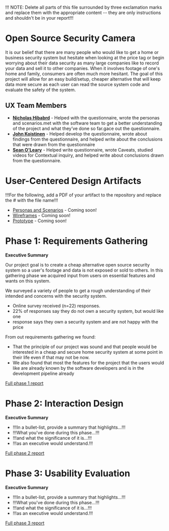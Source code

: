 !!! NOTE: Delete all parts of this file surrounded by three exclamation marks and replace them with the appropriate content -- they are only instructions and shouldn't be in your report!!!

# Open Source Security Camera

It is our belief that there are many people who would like to get a home or business security system but hesitate when looking at the price tag or begin worrying about their data security as many large companies like to record your data and sell it to other companies. When it involves footage of one's home and family, consumers are often much more hesitant. The goal of this project will allow for an easy build/setup, cheaper alternative that will keep data more secure as each user can read the source system code and evaluate the safety of the system.

## UX Team Members

* **[Nicholas Hibabrd](https://usabilityengineering.github.io/ux-portfolio-nickhib/)** - Helped with the questionnaire, wrote the personas and scenarios.met with the software team to get a better understanding of the project and what they’ve done so far.gace out the questionnaire.
* **[John Koistinen](https://discord.com/channels/@me/946508686468210688/952023828274487327)** - Helped develop the questionnaire, wrote about findings from the questionnaire, and helped write about the conclusions that were drawn from the questionnaire
* **[Sean O'Leary](https://usabilityengineering.github.io/ux-portfolio-seanoleary22/)** - Helped write questionnaire, wrote Caveats, studied videos for Contextual inquiry, and helped write about conclusions drawn from the questionnaire.

# User-Centered Design Artifacts
 
!!!For the following, add a PDF of your artifact to the repository and replace the # with the file name!!!
* [Personas and Scenarios](/personas_and_scenarios_ossc.pdf) - Coming soon!
* [Wireframes](#) - Coming soon!
* [Prototype](#) - Coming soon!

# Phase 1: Requirements Gathering

**Executive Summary**

Our project goal is to create a cheap alternative open source security system so a user's footage and data is not exposed or sold to others. In this gathering phase we acquired input from users on essential features and wants on this system.

We surveyed a variety of people to get a rough understanding of their intended and concerns with the security system.
* Online survey received (n=22) responses.
* 22% of responses say they do not own a security system, but would like one
* response says they own a security system and are not happy with the price

From out requirements gathering we found:
* That the principle of our project was sound and that people would be interested in a cheap and secure home security system at some point in their life even if that may not be now.
* We also found that most the features for the project that the users would like are already known by the software developers and is in the development pipeline already

[Full phase 1 report](requirements/)

# Phase 2: Interaction Design

**Executive Summary**

* !!!In a bullet-list, provide a summary that highlights...!!!
* !!!What you've done during this phase...!!!
* !!!and what the significance of it is...!!!
* !!!as an executive would understand.!!!

[Full phase 2 report](design/)

# Phase 3: Usability Evaluation

**Executive Summary**

* !!!In a bullet-list, provide a summary that highlights...!!!
* !!!What you've done during this phase...!!!
* !!!and what the significance of it is...!!!
* !!!as an executive would understand.!!!

[Full phase 3 report](evaluation/)
